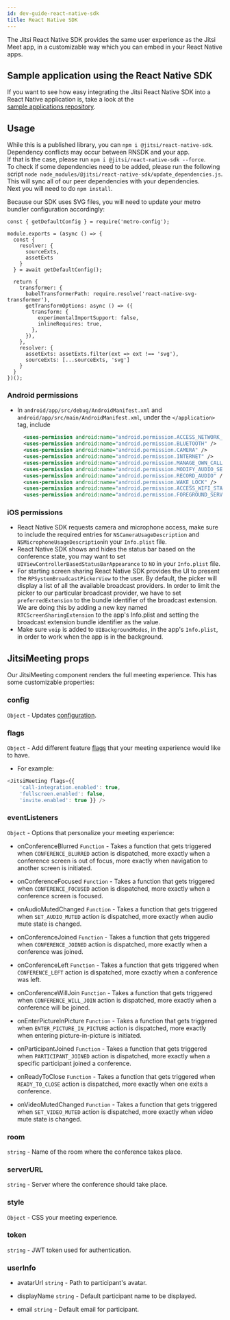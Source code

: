 ```yaml
---
id: dev-guide-react-native-sdk
title: React Native SDK
---
```


The Jitsi React Native SDK provides the same user experience as the Jitsi Meet app,
in a customizable way which you can embed in your React Native apps.

## Sample application using the React Native SDK

If you want to see how easy integrating the Jitsi React Native SDK into a React Native application is, take a look at the<br/>
[sample applications repository](https://github.com/jitsi/jitsi-meet-sdk-samples#react-native).

## Usage

While this is a published library, you can `npm i @jitsi/react-native-sdk`.<br/>
Dependency conflicts may occur between RNSDK and your app. <br/>If that is the case, please run `npm i @jitsi/react-native-sdk --force`.<br/>
To check if some dependencies need to be added, please run the following script `node node_modules/@jitsi/react-native-sdk/update_dependencies.js`.<br/>
This will sync all of our peer dependencies with your dependencies. <br/>
Next you will need to do `npm install`.

Because our SDK uses SVG files, you will need to update your metro bundler configuration accordingly:

```config title="metro.config"
const { getDefaultConfig } = require('metro-config');

module.exports = (async () => {
  const {
    resolver: {
      sourceExts,
      assetExts
    }
  } = await getDefaultConfig();

  return {
    transformer: {
      babelTransformerPath: require.resolve('react-native-svg-transformer'),
      getTransformOptions: async () => ({
        transform: {
          experimentalImportSupport: false,
          inlineRequires: true,
        },
      }),
    },
    resolver: {
      assetExts: assetExts.filter(ext => ext !== 'svg'),
      sourceExts: [...sourceExts, 'svg']
    }
  }
})();
```


### Android permissions

- In `android/app/src/debug/AndroidManifest.xml` and `android/app/src/main/AndroidManifest.xml`, under the `</application>` tag, include
  ```xml
    <uses-permission android:name="android.permission.ACCESS_NETWORK_STATE" />
    <uses-permission android:name="android.permission.BLUETOOTH" />
    <uses-permission android:name="android.permission.CAMERA" />
    <uses-permission android:name="android.permission.INTERNET" />
    <uses-permission android:name="android.permission.MANAGE_OWN_CALLS" />
    <uses-permission android:name="android.permission.MODIFY_AUDIO_SETTINGS" />
    <uses-permission android:name="android.permission.RECORD_AUDIO" />
    <uses-permission android:name="android.permission.WAKE_LOCK" />
    <uses-permission android:name="android.permission.ACCESS_WIFI_STATE" />
    <uses-permission android:name="android.permission.FOREGROUND_SERVICE" />
  ```

### iOS permissions

- React Native SDK requests camera and microphone access, make sure to include the required entries for `NSCameraUsageDescription` and `NSMicrophoneUsageDescription`in your `Info.plist` file.
- React Native SDK shows and hides the status bar based on the conference state,
  you may want to set `UIViewControllerBasedStatusBarAppearance` to `NO` in your
  `Info.plist` file.
- For starting screen sharing React Native SDK provides the UI to present the `RPSystemBroadcastPickerView` to the user. By default, the picker will display a list of all the available broadcast providers. In order to limit the picker to our particular broadcast provider, we have to set `preferredExtension` to the bundle identifier of the broadcast extension. We are doing this by adding a new key named `RTCScreenSharingExtension` to the app's Info.plist and setting the broadcast extension bundle identifier as the value.
- Make sure `voip` is added to `UIBackgroundModes`, in the app's `Info.plist`, in order to work when the app is in the background.

## JitsiMeeting props

Our JitsiMeeting component renders the full meeting experience. This has some customizable properties:


### config
`Object` - Updates [configuration](https://github.com/jitsi/jitsi-meet/blob/master/config.js).


### flags
`Object` - Add different feature [flags](https://github.com/jitsi/jitsi-meet/blob/master/react/features/base/flags/constants.ts)
that your meeting experience would like to have. 
- For example: 
```javascript
<JitsiMeeting flags={{
    'call-integration.enabled': true, 
    'fullscreen.enabled': false, 
    'invite.enabled': true }} />
```


### eventListeners
`Object` - Options that personalize your meeting experience:

 - onConferenceBlurred
`Function` - Takes a function that gets triggered when ```CONFERENCE_BLURRED``` action is dispatched, more exactly when a conference screen is out of focus, more exactly when navigation to another screen is initiated. 

 - onConferenceFocused
`Function` - Takes a function that gets triggered when ```CONFERENCE_FOCUSED``` action is dispatched, more exactly when a conference screen is focused.

 - onAudioMutedChanged
`Function` - Takes a function that gets triggered when ```SET_AUDIO_MUTED``` action is dispatched, more exactly when audio mute state is changed.

 - onConferenceJoined
`Function` - Takes a function that gets triggered when ```CONFERENCE_JOINED``` action is dispatched, more exactly when a conference was joined.

 - onConferenceLeft
   `Function` - Takes a function that gets triggered when ```CONFERENCE_LEFT``` action is dispatched, more exactly when a conference was left.

 - onConferenceWillJoin
`Function` - Takes a function that gets triggered when ```CONFERENCE_WILL_JOIN``` action is dispatched, more exactly when a conference will be joined.

 - onEnterPictureInPicture
   `Function` - Takes a function that gets triggered when ```ENTER_PICTURE_IN_PICTURE``` action is dispatched, more exactly when entering picture-in-picture is initiated.

 - onParticipantJoined
`Function` - Takes a function that gets triggered when ```PARTICIPANT_JOINED``` action is dispatched, more exactly when a specific participant joined a conference.

 - onReadyToClose
   `Function` - Takes a function that gets triggered when ```READY_TO_CLOSE``` action is dispatched, more exactly when one exits a conference.

- onVideoMutedChanged
  `Function` - Takes a function that gets triggered when ```SET_VIDEO_MUTED``` action is dispatched, more exactly when video mute state is changed.

### room
`string` - Name of the room where the conference takes place.

### serverURL
`string` - Server where the conference should take place.

### style
`Object` - CSS your meeting experience.

### token
`string` - JWT token used for authentication.

### userInfo

- avatarUrl
`string` - Path to participant's avatar.

- displayName
`string` - Default participant name to be displayed.

- email
`string` - Default email for participant.
